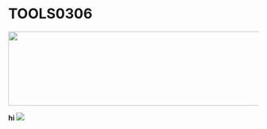 # TOOLS0306

<img src="http://s5304.pcdn.co/guides/wp-content/uploads/cache/2017/12/Holiday_Song_Lyrics/2789392564.jpg" width="800" height="150"/>  

**hi**
![](http://s5304.pcdn.co/guides/wp-content/uploads/cache/2017/12/Holiday_Song_Lyrics/2789392564.jpg)
